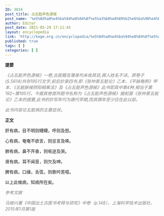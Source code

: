 ```yaml
---
ID: 3034
post_title: 占五脏声色源侯
post_name: '%e5%8d%a0%e4%ba%94%e8%84%8f%e5%a3%b0%e8%89%b2%e6%ba%90%e4%be%af'
author: Editor
post_date: 2021-05-29 17:11:45
layout: encyclopedia
link: 'http://kege.org.cn/encyclopedia/%e5%8d%a0%e4%ba%94%e8%84%8f%e5%a3%b0%e8%89%b2%e6%ba%90%e4%be%af'
published: true
tags: [ ]
categories: [ ]
---
```

<strong>提要</strong>

<span style="color: #808080;"><em>《占五脏声色源候》一卷,古医籍及簿录均未收其目,撰人姓名不详。原卷子(S.5614)共存195行文字,前后抄录四书,即《张仲景五脏论》乙本、《平脉略例》甲本、《五脏脉候阴阳相乘法》及《占五脏声色源候》此书即其中第4种,相当于第192~第195行。今据其卷首所题书名称为《占五脏声色源候》据前面《张仲景五脏论》乙本的提要,此书的抄写年代为唐代早期,而其撰年至少应在此以前。</em></span>

<span style="color: #808080;"><em>此书内容论五脏病的主要症状。</em></span>

<strong>正文</strong>

肝有病，目不明则䁾䁾，呼则及怒。

心有病，奄奄不欲言，则忌言及唤。

肺有病，鼻不开香，则咳逆及哭。

肾有病，耳不闻音，则欠及呻。

脾有病，口燥，舌弦，则歌吟苦噫。

以上此候病，知病所在矣。

<span style="color: #808080;"><em>参考文献</em></span>

<span style="color: #808080;"><em>马继兴著《中国出土古医书考释与研究》中卷（p.148），上海科学技术出版社，2015年1月第1版</em></span>